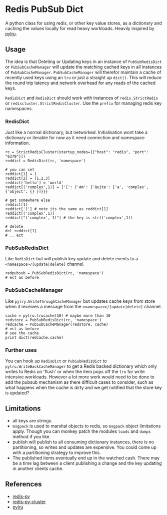 # Redis PubSub Dict

A python class for using redis, or other key value stores, as a dictionary and caching the values locally for read heavy workloads. Heavily inspired by [pylru](https://pypi.python.org/pypi/pylru).

## Usage
The idea is that Deleting or Updating keys in an instance of `PubSubRedisDict` or `PubSubCacheManager` will update the matching cached keys in all instances of `PubSubCacheManager`. `PubSubCacheManager` will therefor maintain a cache of recently used keys using an `lru` or just a straight up `dict()`. This will reduce the round trip latency and network overhead for any reads of the cached keys.

`RedisDict` and `RedisDict` should work with instances of `redis.StrictRedis` or `rediscluster.StrictRedisCluster`. Use the `prefix` for managing redis key namespaces.

### RedisDict
Just like a normal dictionary, but networked. Initialisation wont take a dictionary or iterable for now as it need connection and namespace information.

  ```
  rc = StrictRedisCluster(startup_nodes=[{"host": "redis", "port": "6379"}])
  reddict = RedisDict(rc, 'namespace')

  # you can set
  reddict[1] = 1
  reddict[2] = [1,2,3]
  reddict['hello'] = 'world'
  reddict[('complex',1)] = {'I': {'Am': {'Quite': ['a', 'complex', {'object': {} }]}}}

  # get somewhere else
  reddict[1]
  reddict['1'] # note its the same as reddict[1]
  reddict[('complex',1)]
  reddict["('complex', 1)"] # the key is str(('complex',1))

  # delete
  del reddict[1]
  # .. ect
  ```

### PubSubRedisDict
  Like `RedisDict` but will publish key update and delete events to a `<namespace>/[update|delete]` channel.

  ```
  redpubsub = PubSubRedisDict(rc, 'namespace')
  # ect as before
  ```

### PubSubCacheManager
  Like `pylry.WriteThroughCacheManager` but updates cache keys from store when it receives a message from the `<namespace>/[update|delete]` channel.
  ```
  cache = pylru.lrucache(10) # maybe more than 10
  redstore = PubSubRedisDict(rc, 'namespace')
  redcache = PubSubCacheManager(redstore, cache)
  # ect as before
  # see the cache
  print dict(redcache.cache)
  ```

### Further uses
  You can hook up `RedisDict` or `PubSubRedisDict` to `pylru.WriteBackCacheManager` to get a Redis backed dictionary which only writes to Redis on 'flush' or when the item pops off the `lru` for write intensive workloads. However a lot more work would need to be done to add the pubsub mechanism as there difficult cases to consider, such as what happens when the cache is dirty and we get notified that the store key is updated?

## Limitations
- all keys are strings.
- `msgpack` is used to marshal objects to redis, so `msgpack` object limitations apply. Though you can monkey patch the modules `loads` and `dumps` method if you like.
- publish will publish to all consuming dictionary instances, there is no partitioning, so writes and updates are expensive. You could come up with a partitioning strategy to improve this.
- The published items eventually end up in the watched cash. There may be a time lag between a client publishing a change and the key updating in another clients cache.

## References
* [redis-py](http://redis-py.readthedocs.io/)
* [redis-py-cluster](http://redis-py-cluster.readthedocs.io/)
* [pylru](https://pypi.python.org/pypi/pylru)

